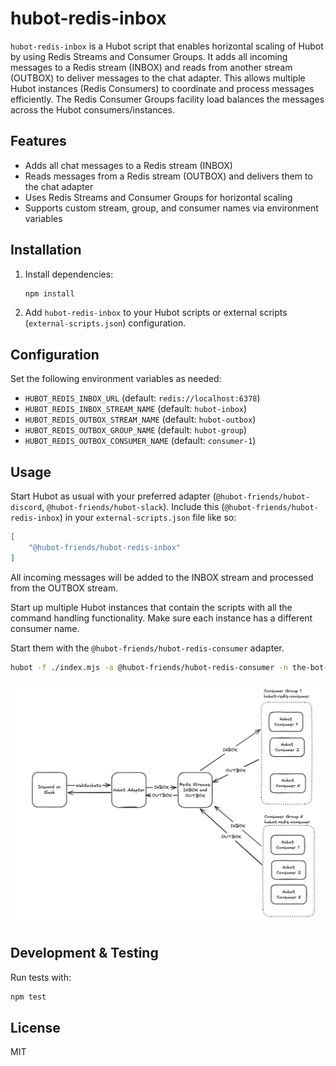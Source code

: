 
# hubot-redis-inbox

`hubot-redis-inbox` is a Hubot script that enables horizontal scaling of Hubot by using Redis Streams and Consumer Groups. It adds all incoming messages to a Redis stream (INBOX) and reads from another stream (OUTBOX) to deliver messages to the chat adapter. This allows multiple Hubot instances (Redis Consumers) to coordinate and process messages efficiently. The Redis Consumer Groups facility load balances the messages across the Hubot consumers/instances.

## Features

- Adds all chat messages to a Redis stream (INBOX)
- Reads messages from a Redis stream (OUTBOX) and delivers them to the chat adapter
- Uses Redis Streams and Consumer Groups for horizontal scaling
- Supports custom stream, group, and consumer names via environment variables

## Installation

1. Install dependencies:
	 ```sh
	 npm install
	 ```
2. Add `hubot-redis-inbox` to your Hubot scripts or external scripts (`external-scripts.json`) configuration.

## Configuration

Set the following environment variables as needed:

- `HUBOT_REDIS_INBOX_URL` (default: `redis://localhost:6378`)
- `HUBOT_REDIS_INBOX_STREAM_NAME` (default: `hubot-inbox`)
- `HUBOT_REDIS_OUTBOX_STREAM_NAME` (default: `hubot-outbox`)
- `HUBOT_REDIS_OUTBOX_GROUP_NAME` (default: `hubot-group`)
- `HUBOT_REDIS_OUTBOX_CONSUMER_NAME` (default: `consumer-1`)

## Usage

Start Hubot as usual with your preferred adapter (`@hubot-friends/hubot-discord`, `@hubot-friends/hubot-slack`). Include this (`@hubot-friends/hubot-redis-inbox`) in your `external-scripts.json` file like so:

```json
[
    "@hubot-friends/hubot-redis-inbox"
]
```

All incoming messages will be added to the INBOX stream and processed from the OUTBOX stream.

Start up multiple Hubot instances that contain the scripts with all the command handling functionality. Make sure each instance has a different consumer name.

Start them with the `@hubot-friends/hubot-redis-consumer` adapter.

```sh
hubot -f ./index.mjs -a @hubot-friends/hubot-redis-consumer -n the-bot-name-used-with-the-chat-hubot
```

![Architecture](image-1.png)

## Development & Testing

Run tests with:

```sh
npm test
```

## License

MIT